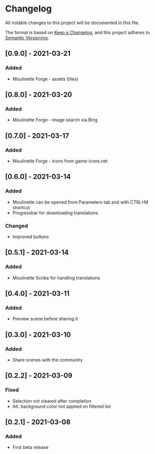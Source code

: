 # Changelog
All notable changes to this project will be documented in this file.

The format is based on [Keep a Changelog](https://keepachangelog.com/en/1.0.0/),
and this project adheres to [Semantic Versioning](https://semver.org/spec/v2.0.0.html).

## [0.9.0] - 2021-03-21
### Added
- Moulinette Forge - assets (tiles)

## [0.8.0] - 2021-03-20
### Added
- Moulinette Forge - image search via Bing

## [0.7.0] - 2021-03-17
### Added
- Moulinette Forge - icons from game-icons.net

## [0.6.0] - 2021-03-14
### Added
- Moulinette can be opened from Parameters tab and with CTRL+M shortcut
- Progressbar for downloading translations
### Changed
- Improved buttons

## [0.5.1] - 2021-03-14
### Added
- Moulinette Scribe for handling translations

## [0.4.0] - 2021-03-11
### Added
- Preview scene before sharing it

## [0.3.0] - 2021-03-10
### Added
- Share scenes with the community

## [0.2.2] - 2021-03-09
### Fixed
- Selection not cleared after completion
- Alt. background color not applied on filtered list

## [0.2.1] - 2021-03-08
### Added
- First beta release
